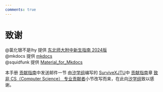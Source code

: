 ```yaml
---
comments: true
---
```


# 致谢

@氯化银不是lhy 提供 [东北师大附中新生指南 2024版]()  
@mkdocs 提供 [mkdocs](https://www.mkdocs.org/)  
@squidfunk 提供 [Material_for_Mkdocs](https://squidfunk.github.io/mkdocs-material/)

本手册
[贡献指南](contribution.md)中发送邮件一节
由[汐学组](https://xistudygroup.github.io/)编写的
[SurviveXJTU](https://survivexjtu.github.io/)中
[贡献指南](https://survivexjtu.github.io/%E5%89%8D%E8%A8%80/%E8%B4%A1%E7%8C%AE%E6%8C%87%E5%8D%97.html)章
[致非 CS（Computer Science） 专业贡献者](https://survivexjtu.github.io/%E5%89%8D%E8%A8%80/%E8%B4%A1%E7%8C%AE%E6%8C%87%E5%8D%97.html#%E8%87%B4%E9%9D%9E-cs-computer-science-%E4%B8%93%E4%B8%9A%E8%B4%A1%E7%8C%AE%E8%80%85)小节改写而来，在此向[汐学组](https://xistudygroup.github.io/)致以感谢。